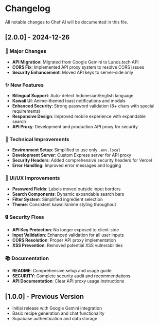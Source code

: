 # Changelog

All notable changes to Chef AI will be documented in this file.

## [2.0.0] - 2024-12-26

### 🚀 Major Changes
- **API Migration**: Migrated from Google Gemini to Lunos.tech API
- **CORS Fix**: Implemented API proxy system to resolve CORS issues
- **Security Enhancement**: Moved API keys to server-side only

### ✨ New Features
- **Bilingual Support**: Auto-detect Indonesian/English language
- **Kawaii UI**: Anime-themed toast notifications and modals
- **Enhanced Security**: Strong password validation (8+ chars with special requirements)
- **Responsive Design**: Improved mobile experience with expandable search
- **API Proxy**: Development and production API proxy for security

### 🔧 Technical Improvements
- **Environment Setup**: Simplified to use only `.env.local`
- **Development Server**: Custom Express server for API proxy
- **Security Headers**: Added comprehensive security headers for Vercel
- **Error Handling**: Improved error messages and logging

### 🎨 UI/UX Improvements
- **Password Fields**: Labels moved outside input borders
- **Search Components**: Dynamic expandable search bars
- **Filter System**: Simplified ingredient selection
- **Theme**: Consistent kawaii/anime styling throughout

### 🔒 Security Fixes
- **API Key Protection**: No longer exposed to client-side
- **Input Validation**: Enhanced validation for all user inputs
- **CORS Resolution**: Proper API proxy implementation
- **XSS Prevention**: Removed potential XSS vulnerabilities

### 📚 Documentation
- **README**: Comprehensive setup and usage guide
- **SECURITY**: Complete security audit and recommendations
- **API Documentation**: Clear API proxy usage instructions

## [1.0.0] - Previous Version
- Initial release with Google Gemini integration
- Basic recipe generation and chat functionality
- Supabase authentication and data storage
